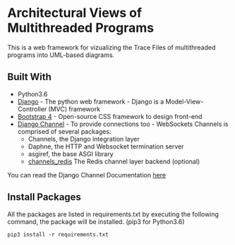 # Architectural Views of Multithreaded Programs

This is a web framework for vizualizing the Trace Files of multithreaded programs into UML-based diagrams.


## Built With

* Python3.6
* [Django](https://www.djangoproject.com/) - The python web framework - Django is a Model-View-Controller (MVC) framework
* [Bootstrap 4](https://getbootstrap.com/) - Open-source CSS framework to design front-end
* [Django Channel](https://channels.readthedocs.io/en/latest/introduction.html) - To provide connections too - WebSockets
Channels is comprised of several packages:
	* Channels, the Django integration layer
	* Daphne, the HTTP and Websocket termination server
	* asgiref, the base ASGI library
	* [channels_redis](https://redis.io/topics/introduction) The Redis channel layer backend (optional)

You can read the Django Channel Documentation [here](https://buildmedia.readthedocs.org/media/pdf/channels/latest/channels.pdf)


## Install Packages
All the packages are listed in requirements.txt by executing the following command, the package will be installed. (pip3 for Python3.6)

```
pip3 install -r requirements.txt 
```

